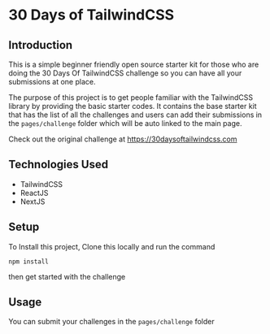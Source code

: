 # 30 Days of TailwindCSS

## Introduction
This is a simple beginner friendly open source starter kit for those who are doing the 30 Days Of TailwindCSS challenge so you can have all your submissions at one place.

The purpose of this project is to get people familiar with the TailwindCSS library by providing the basic starter codes. It contains the base starter kit that has the list of all the challenges and users can add their submissions in the `pages/challenge` folder which will be auto linked to the main page. 

Check out the original challenge at https://30daysoftailwindcss.com


## Technologies Used
- TailwindCSS
- ReactJS
- NextJS


## Setup
To Install this project, Clone this locally and run the command
```
npm install
```
then get started with the challenge


## Usage
You can submit your challenges in the `pages/challenge` folder
